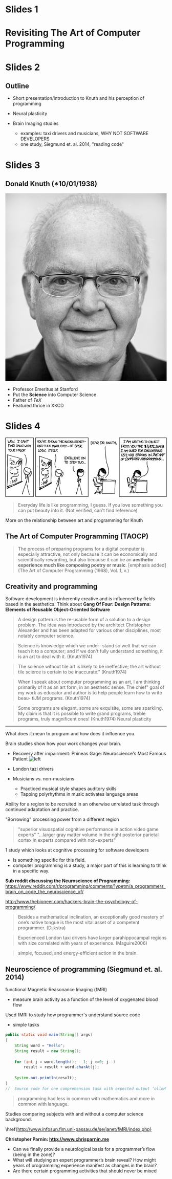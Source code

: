 # Slides 1

Revisiting The Art of Computer Programming
==========================================

# Slides 2

Outline
-------
 - Short presentation/introduction to Knuth and his perception of programming

 - Neural plasticity
 - Brain Imaging studies
   - examples: taxi drivers and musicians, WHY NOT SOFTWARE DEVELOPERS
   - one study, Siegmund et. al. 2014, "reading code"

# Slides 3 

Donald Knuth (*10/01/1938)
--------------------------

![left, scale=25%](./media/Knuth-A-small.jpg)

 - Professor Emeritus at Stanford
 - Put the **Science** into Computer Science 
 - Father of $TeX$ 
 - Featured thrice in XKCD

# Slides 4

![](./media/xkcd-applied_math.png)


> Everyday life is like programming, I guess. If you love something you can put beauty into it. (Not verified, can't find reference)

More on the relationship between art and programming for Knuth

The Art of Computer Programming (TAOCP)
---------------------------------------

> The process of preparing programs for a digital computer is especially attractive, not only because it can be economically and scientifically rewarding, but also because it can be an **aesthetic experience much like composing poetry or music**. [emphasis added]
(The Art of Computer Programming (1968), Vol. 1, v.)

Creativity and programming 
--------------------------

Software development is inherently creative and is influenced by fields based in the aesthetics. Think about **Gang Of Four: Design Patterns: Elements of Reusable Object-Oriented Software**

> A design pattern is the re-usable form of a solution to a design problem. The idea was introduced by the architect Christopher Alexander and has been adapted for various other disciplines, most notably computer science.


> Science is knowledge which we under- stand so welt that we can teach it to a computer; and if we don't fully understand something, it is an art to deal with it.
(Knuth1974)

> The science without tile art is likely to be ineffective; the art without tile scierce is certain to be inaccurate."
(Knuth1974)

> When I speak about computer programming as an art, I am thinking primarily of it as an art form, in an aesthetic sense. The chief" goal of my work as educator and author is to help people learn how to write beau- tiJM programs.
(Knuth1974)

> Some programs are elegant, some are exquisite, some are sparkling. My claim is that it is possible to write grand programs, treble programs, truly magnificent ones!
(Knuth1974)
Neural plasticity
-----------------
What does it mean to program and how does it influence you. 

Brain studies show how your work changes your brain.

 - Recovery after impairment: Phineas Gage: Neuroscience's Most Famous Patient
 ![left](./media/Phineas-Gage.png)
 
 - London tazi drivers
 - Musicians vs. non-musicians
   - Practiced musical style shapes auditory skills
   - Tapping polyrhythms in music activates language areas

Ability for a region to be recruited in an otherwise unrelated task through continued adaptation and practice.

"Borrowing" processing power from a different region

> "superior visuospatial cognitive performance in action video game experts"
> "...larger gray matter volume in the right posterior parietal cortex in experts compared with non-experts"

1 study which looks at cognitive processing for software developers

 - Is something specific for this field.
 - computer programming is a study, a major part of this is learning to think in a specific way.

**Sub reddit discussing the Neuroscience of Programming:**
https://www.reddit.com/r/programming/comments/1ypetm/a_programmers_brain_on_code_the_neuroscience_of/

http://www.thebioneer.com/hackers-brain-the-psychology-of-programming/

> Besides a mathematical inclination, an exceptionally good mastery of one’s native tongue is the most vital asset of a competent programmer.
(Dijkstra)


> Experienced London taxi drivers have larger parahippocampal regions with size correlated with years of experience.
(Maguire2006)

> simple, focused, and energy-efficient action in the brain.


Neuroscience of programming (Siegmund et. al. 2014)
-------------------------------------------

functional Magnetic Reasonance Imaging (fMRI)
- measure brain activity as a function of the level of oxygenated blood flow 

Used fMRI to study how programmer's understand source code
 - simple tasks

```java
public static void main(String[] args)
{
	String word = "Hello";
    String result = new String();

    for (int j = word.length(); - 1; j >=0; j--)
        result = result + word.charAt(j);

    System.out.println(result);
}
//  Source code for one comprehension task with expected output ‘olleH‘.
```

> programming had less in common with mathematics and more in common with language.

Studies comparing subjects with and without a computer science background.

\href{http://www.infosun.fim.uni-passau.de/se/janet/fMRI/index.php}

**Christopher Parnin: http://www.chrisparnin.me**

 - Can we finally provide a neurological basis for a programmer’s flow (being in the zone)?
 - What will studying an expert programmer’s brain reveal? How might years of programming experience manifest as changes in the brain?
 - Are there certain programming activities that should never be mixed
